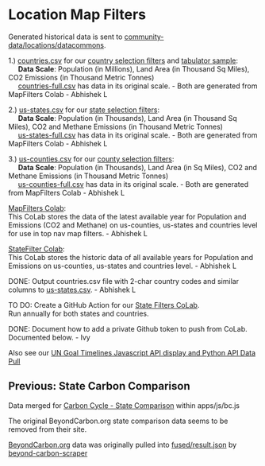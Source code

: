 # Location Map Filters 

Generated historical data is sent to [community-data/locations/datacommons](https://github.com/ModelEarth/community-data/tree/master/locations/datacommons).

1.) [countries.csv](https://github.com/ModelEarth/localsite/tree/main/info/data/map-filters) for our [country selection filters](#geoview=countries) and [tabulator sample](/data-pipeline/timelines/training/naics/):  
&nbsp;&nbsp;&nbsp;&nbsp;&nbsp;**Data Scale**: Population (in Millions), Land Area (in Thousand Sq Miles), CO2 Emissions (in Thousand Metric Tonnes)  
&nbsp;&nbsp;&nbsp;&nbsp;&nbsp;[countries-full.csv](https://github.com/ModelEarth/localsite/tree/main/info/data/map-filters) has data in its original scale.  - Both are generated from MapFilters Colab - Abhishek L

2.) [us-states.csv](https://github.com/ModelEarth/localsite/tree/main/info/data/map-filters) for our [state selection filters](#geoview=country):  
&nbsp;&nbsp;&nbsp;&nbsp;&nbsp;**Data Scale**: Population (in Thousands), Land Area (in Thousand Sq Miles), CO2 and Methane Emissions (in Thousand Metric Tonnes)  
&nbsp;&nbsp;&nbsp;&nbsp;&nbsp;[us-states-full.csv](https://github.com/ModelEarth/localsite/tree/main/info/data/map-filters) has data in its original scale.  - Both are generated from MapFilters Colab - Abhishek L

3.) [us-counties.csv](https://github.com/ModelEarth/localsite/tree/main/info/data/map-filters) for our [county selection filters](#geoview=state&state=AL):  
&nbsp;&nbsp;&nbsp;&nbsp;&nbsp;**Data Scale**: Population (in Thousands), Land Area (in Sq Miles), CO2 and Methane Emissions (in Thousand Metric Tonnes)  
&nbsp;&nbsp;&nbsp;&nbsp;&nbsp;[us-counties-full.csv](https://github.com/ModelEarth/localsite/tree/main/info/data/map-filters) has data in its original scale.  - Both are generated from MapFilters Colab - Abhishek L

[MapFilters Colab](https://colab.research.google.com/drive/1riRnKUGNGkJZOU6qJoznAxjySInQjnFQ?usp=sharing):  
This CoLab stores the data of the latest available year for Population and Emissions (CO2 and Methane) on us-counties, us-states and countries level for use in top nav map filters. - Abhishek L

[StateFilter Colab](https://colab.research.google.com/drive/1CsIjLujiiBoGJlIHCBvDZit3QSVg07zR?usp=sharing):  
This CoLab stores the historic data of all available years for Population and Emissions on us-counties, us-states and countries level. - Abhishek L

<!--
Not needed since we're pulling from GDC instead:
Copy population lookups [from this CoLab](https://colab.research.google.com/drive/1wmJ3V9eqD8KbmBiP-hLeSstwOUt5iS2V?usp=sharing) using python libraries.
-->

DONE: Output countries.csv file with 2-char country codes and similar columns to [us-states.csv](https://github.com/ModelEarth/localsite/blob/main/info/data/map-filters/us-states.csv). - Abhishek L


TO DO: Create a GitHub Action for our [State Filters CoLab](https://colab.research.google.com/drive/1CsIjLujiiBoGJlIHCBvDZit3QSVg07zR?usp=sharing).  
Run annually for both states and countries.

DONE: Document how to add a private Github token to push from CoLab. Documented below. - Ivy


Also see our [UN Goal Timelines Javascript API display and Python API Data Pull](/data-commons/docs/data/)


## Previous: State Carbon Comparison

Data merged for [Carbon Cycle - State Comparison](/apps/carbon/#state=CA) within apps/js/bc.js

The original BeyondCarbon.org state comparison data seems to be removed from their site.

[BeyondCarbon.org](https://BeyondCarbon.org) data was originally pulled into [fused/result.json](https://model.earth/beyond-carbon-scraper/fused/result.json) by [beyond-carbon-scraper](https://github.com/modelearth/beyond-carbon-scraper/)

<br>
